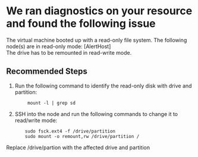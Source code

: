 <properties
    ms.author="v-anreg"
    pageTitle="VM is in read-only mode"
    description="Virtual Machine Issue"
    infoBubbleText="VM has booted up in read-only mode. See details on the right."
    service="microsoft.hdinsight"
    resource="clusters"
    authors="anirudhrege"
    displayOrder=""
    articleId="Hdi_VirtualMachine_ReadOnlyMode"
    diagnosticScenario="HDInsightReadOnlyFileSystemInsight"
    selfHelpType="diagnostics"
    supportTopicIds="32636433,32636481"
    resourceTags=""
    productPesIds="15078"
    cloudEnvironments="public"
/>

# We ran diagnostics on your resource and found the following issue

The virtual machine booted up with a read-only file system. The following node(s) are in read-only mode: <!--$AlertHost-->[AlertHost]<!--/$AlertHost--> <br>
The drive has to be remounted in read-write mode.

## **Recommended Steps**

1. Run the following command to identify the read-only disk with drive and partition:
```
        mount -l | grep sd
```
2. SSH into the node and run the following commands to change it to read/write mode:
 ```       
        sudo fsck.ext4 -f /drive/partition
        sudo mount -o remount,rw /drive/partition /
 ```       
Replace /drive/partion with the affected drive and partition

